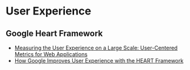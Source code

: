 # User Experience

## Google Heart Framework

- [Measuring the User Experience on a Large Scale: User-Centered Metrics for Web Applications](https://research.google.com/pubs/pub36299.html)
- [How Google Improves User Experience with the HEART Framework](http://www.appcues.com/blog/google-improves-user-experience-with-heart-framework/)
